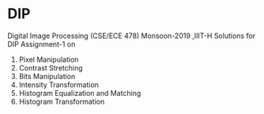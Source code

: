 # DIP

Digital Image Processing (CSE/ECE 478) Monsoon-2019 ,IIIT-H
Solutions for DIP Assignment-1 on

1. Pixel Manipulation
1. Contrast Stretching
1. Bits Manipulation
1. Intensity Transformation
1. Histogram Equalization and Matching
1. Histogram Transformation

